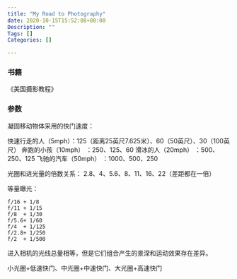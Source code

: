 ```yaml
---
title: "My Road to Photography"
date: 2020-10-15T15:52:08+08:00
Description: ""
Tags: []
Categories: []

---
```


### 书籍

《美国摄影教程》

### 参数

凝固移动物体采用的快门速度：

快速行走的人（5mph）：125（距离25英尺7.625米）、60（50英尺）、30（100英尺）
奔跑的小孩（10mph） ：250、125、60
滑冰的人（20mph）   ：500、250、125
飞驰的汽车（50mph） ：1000、500、250

光圈和进光量的倍数关系：
2.8、4、5.6、8、11、16、22（差距都在一倍）

等量曝光：

```
f/16 + 1/8
f/11 + 1/15
f/8  + 1/30
f/5.6+ 1/60
f/4  + 1/125
f/2.8+ 1/250
f/2  + 1/500
```
进入相机的光线总量相等，但是它们组合产生的景深和运动效果存在差异。

小光圈+低速快门、中光圈+中速快门、大光圈+高速快门

